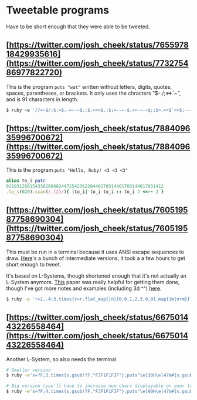 # Tweetable programs

Have to be short enough that they were able to be tweeted.


## [https://twitter.com/josh_cheek/status/765597818429935616](https://twitter.com/josh_cheek/status/773275486977822720)

This is the program `puts "wat"` written without letters, digits, quotes, spaces, parentheses, or brackets.
It only uses the chracters "$-./;<=>\`~", and is 91 characters in length.

```ruby
$ ruby -e '//=~$/;$;=$.-=~-~$.;$.<<=$.;$;=--~-$.<<-~-~$;;$>.<<$`<<$;--~-$.<<-~$;-$.-$.<<-~-~-~-~$;<<$/'
```


## [https://twitter.com/josh_cheek/status/788409635996700672](https://twitter.com/josh_cheek/status/788409635996700672)

This is the program `puts "Hello, Ruby! <3 <3 <3"`

```ruby
alias to_i putc
011031266154336260402447254236220440170314401703144017031412
.to_s(020).scan(/.{2}/){ |to_i| to_i to_i :: to_i 2 <<-~ 2 }
```


## [https://twitter.com/josh_cheek/status/760519587758690304](https://twitter.com/josh_cheek/status/760519587758690304)

This must be run in a terminal because it uses ANSI escape sequences to draw.
[Here](https://gist.github.com/JoshCheek/c2e999f3b306398f5bb6935ce9ac8b6b)'s
a bunch of intermediate versions, it took a a few hours to get short enough to tweet.

It's based on L-Systems, though shortened enough that it's not actually an L-System anymore.
[This](http://algorithmicbotany.org/papers/abop/abop-ch1.pdf) paper was really helpful for getting them done,
though I've got more notes and examples (including 3d ^^) [here](https://github.com/JoshCheek/hilbert-curve).

```sh
$ ruby -e 'r=1..4;3.times{r=r.flat_map{|n|[0,0,1,2,3,0,0].map{|m|n+m}}};$><<r.map{|n|"\e[42m  \e[2D\e[#{n%2*2}#{"ACBD"[n%4]}"*2}*""<<"\e[59H"'
```


## [https://twitter.com/josh_cheek/status/667501443226558464](https://twitter.com/josh_cheek/status/667501443226558464)

Another L-System, so also needs the terminal.

```sh
# Smaller version
$ ruby -e's=?F;3.times{s.gsub!?F,"F3F1F1F3F"};puts"\e[30H\e[47m#{s.gsub(/./){$.+=$&.to_i;"\e[#{%w[2C B 2D A][$.%4]}  \e[2D"*2if$&[?F]}}\e[m"'

# Big version (you'll have to increase num chars displayable on your terminal)
$ ruby -e's=?F;4.times{s.gsub!?F,"F3F1F1F3F"};puts"\e[90H\e[47m#{s.gsub(/./){$.+=$&.to_i;"\e[#{%w[2C B 2D A][$.%4]}  \e[2D"*2if$&[?F]}}\e[m"'
```
